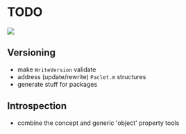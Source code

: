 # TODO

![](icon.png)

## Versioning
- make `WriteVersion` validate
- address (update/rewrite) `Paclet.m` structures
- generate stuff for packages

## Introspection
- combine the concept and generic 'object' property tools
